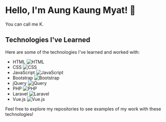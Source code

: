 # Hello, I'm Aung Kaung Myat! 👋
 You can call me K.


## Technologies I've Learned
Here are some of the technologies I've learned and worked with:

- HTML ![HTML](https://img.shields.io/badge/-HTML-orange?style=flat-square&logo=html5&logoColor=white)
- CSS ![CSS](https://img.shields.io/badge/-CSS-blue?style=flat-square&logo=css3&logoColor=white)
- JavaScript ![JavaScript](https://img.shields.io/badge/-JavaScript-yellow?style=flat-square&logo=javascript&logoColor=white)
- Bootstrap ![Bootstrap](https://img.shields.io/badge/-Bootstrap-purple?style=flat-square&logo=bootstrap&logoColor=white)
- jQuery ![jQuery](https://img.shields.io/badge/-jQuery-blue?style=flat-square&logo=jquery&logoColor=white)
- PHP ![PHP](https://img.shields.io/badge/-PHP-777BB4?style=flat-square&logo=php&logoColor=white)
- Laravel ![Laravel](https://img.shields.io/badge/-Laravel-FF2D20?style=flat-square&logo=laravel&logoColor=white)
- Vue.js ![Vue.js](https://img.shields.io/badge/-Vue.js-4FC08D?style=flat-square&logo=vue.js&logoColor=white)

Feel free to explore my repositories to see examples of my work with these technologies!

